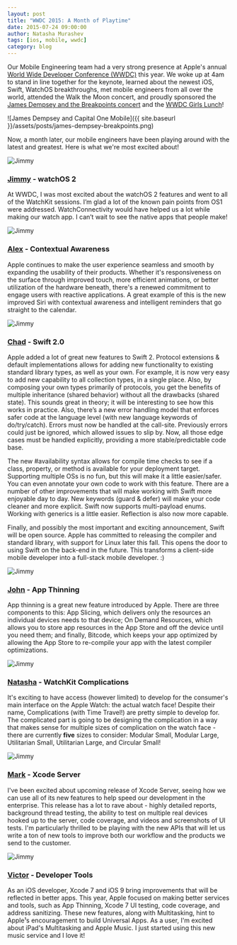 ```yaml
---
layout: post
title: "WWDC 2015: A Month of Playtime"
date: 2015-07-24 09:00:00
author: Natasha Murashev
tags: [ios, mobile, wwdc]
category: blog
---
```


Our Mobile Engineering team had a very strong presence at Apple's annual [World Wide Developer Conference (WWDC)](https://developer.apple.com/videos/wwdc/2015/) this year. We woke up at 4am to stand in line together for the keynote, learned about the newest iOS, Swift, WatchOS breakthroughs, met mobile engineers from all over the world, attended the Walk the Moon concert, and proudly sponsored the [James Dempsey and the Breakpoints concert](https://ti.to/jdbp/live-near-wwdc-2015) and the [WWDC Girls Lunch](http://www.eventbrite.com/e/women-at-wwdc-lunch-2015-edition-tickets-17103838040)!

![James Dempsey and Capital One Mobile]({{ site.baseurl }}/assets/posts/james-dempsey-breakpoints.png)

Now, a month later, our mobile engineers have been playing around with the latest and greatest. Here is what we're most excited about!

<div class="contributor">
	<img src="{{ site.baseurl }}/assets/img/contributors/jimmy-s.jpeg" alt="Jimmy">
</div>

### [Jimmy](https://twitter.com/jsambuo) - watchOS 2
At WWDC, I was most excited about the watchOS 2 features and went to all of the WatchKit sessions. I’m glad a lot of the known pain points from OS1 were addressed. WatchConnectivity would have helped us a lot while making our watch app. I can’t wait to see the native apps that people make!

<div class="contributor">
	<img src="{{ site.baseurl }}/assets/img/contributors/alex-c.jpg" alt="Jimmy">
</div>

### [Alex](https://twitter.com/jacabanilla) - Contextual Awareness
Apple continues to make the user experience seamless and smooth by expanding the usability of their products.  Whether it's responsiveness on the surface through improved touch, more efficient animations, or better utilization of the hardware beneath, there's a renewed commitment to engage users with reactive applications.  A great example of this is the new improved Siri with contextual awareness and intelligent reminders that go straight to the calendar.

<div class="contributor">
	<img src="{{ site.baseurl }}/assets/img/contributors/chad-l.jpeg" alt="Jimmy">
</div>

### [Chad](https://twitter.com/chadlandis) - Swift 2.0
Apple added a lot of great new features to Swift 2.  Protocol extensions & default implementations allows for adding new functionality to existing standard library types, as well as your own.  For example, it is now very easy to add new capability to all collection types, in a single place.  Also, by composing your own types primarily of protocols, you get the benefits of multiple inheritance (shared behavior) without all the drawbacks (shared state).  This sounds great in theory; it will be interesting to see how this works in practice.  Also, there’s a new error handling model that enforces safer code at the language level (with new language keywords of do/try/catch).  Errors must now be handled at the call-site.  Previously errors could just be ignored, which allowed issues to slip by.  Now, all those edge cases must be handled explicitly, providing a more stable/predictable code base.  

The new #availability syntax allows for compile time checks to see if a class, property, or method is available for your deployment target.  Supporting multiple OSs is no fun, but this will make it a little easier/safer.  You can even annotate your own code to work with this feature.  There are a number of other improvements that will make working with Swift more enjoyable day to day.  New keywords (guard & defer) will make your code cleaner and more explicit.  Swift now supports multi-payload enums.  Working with generics is a little easier.  Reflection is also now more capable.
	
Finally, and possibly the most important and exciting announcement, Swift will be open source.  Apple has committed to releasing the compiler and standard library, with support for Linux later this fall.  This opens the door to using Swift on the back-end in the future.  This transforms a client-side mobile developer into a full-stack mobile developer. :)

<div class="contributor">
	<img src="{{ site.baseurl }}/assets/img/contributors/johnathan-l.jpg" alt="Jimmy">
</div>

### [John](https://twitter.com/jglawrence) - App Thinning
App thinning is a great new feature introduced by Apple. There are three components to this: App Slicing, which delivers only the resources an individual devices needs to that device; On Demand Resources, which allows you to store app resources in the App Store and off the device until you need them; and finally, Bitcode, which keeps your app optimized by allowing the App Store to re-compile your app with the latest compiler optimizations. 

<div class="contributor">
	<img src="{{ site.baseurl }}/assets/img/authors/natasha-murashev.jpeg" alt="Jimmy">
</div>

### [Natasha](https://twitter.com/natashatherobot) - WatchKit Complications
It's exciting to have access (however limited) to develop for the consumer's main interface on the Apple Watch: the actual watch face! Despite their name, Complications (with Time Travel!) are pretty simple to develop for. The complicated part is going to be designing the complication in a way that makes sense for multiple sizes of complication on the watch face - there are currently **five** sizes to consider: Modular Small, Modular Large, Utilitarian Small, Utilitarian Large, and Circular Small!

<div class="contributor">
	<img src="{{ site.baseurl }}/assets/img/contributors/mark-a.jpg" alt="Jimmy">
</div>

### [Mark](https://twitter.com/markemer) - Xcode Server
I've been excited about upcoming release of Xcode Server, seeing how we can use all of its new features to help speed our development in the enterprise. This release has a lot to rave about - highly detailed reports, background thread testing, the ability to test on multiple real devices hooked up to the server, code coverage, and videos and screenshots of UI tests. I'm particularly thrilled to be playing with the new APIs that will let us write a ton of new tools to improve both our workflow and the products we send to the customer.

<div class="contributor">
	<img src="{{ site.baseurl }}/assets/img/contributors/victor-l.jpg" alt="Jimmy">
</div>

### [Victor](https://twitter.com/Victor_Ralov) - Developer Tools
As an iOS developer, Xcode 7 and iOS 9 bring improvements that will be reflected in better apps. This year, Apple focused on making better services and tools, such as App Thinning, Xcode 7 UI testing, code
coverage, and address sanitizing. These new features, along with Multitasking, hint to Apple¹s encouragement to build Universal Apps. As a user, I'm excited about iPad's Multitasking and Apple Music. I just started using this new music service and I love it!
